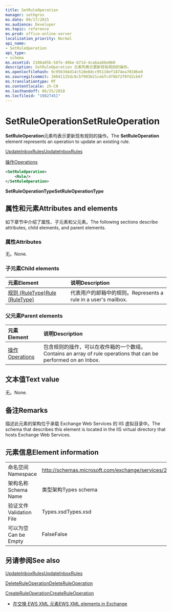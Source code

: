 ```yaml
---
title: SetRuleOperation
manager: sethgros
ms.date: 09/17/2015
ms.audience: Developer
ms.topic: reference
ms.prod: office-online-server
localization_priority: Normal
api_name:
- SetRuleOperation
api_type:
- schema
ms.assetid: 2106a85b-58fe-49be-b71d-4ca6aa66e060
description: SetRuleOperation 元素均表示更新现有规则的操作。
ms.openlocfilehash: 9c956394d14c510e8dcc95110ef1874ea7010be0
ms.sourcegitcommit: 34041125dc8c5f993b21cebfc4f8b72f0fd2cb6f
ms.translationtype: MT
ms.contentlocale: zh-CN
ms.lasthandoff: 06/25/2018
ms.locfileid: "19827451"
---
```

# <a name="setruleoperation"></a><span data-ttu-id="b77f8-103">SetRuleOperation</span><span class="sxs-lookup"><span data-stu-id="b77f8-103">SetRuleOperation</span></span>

<span data-ttu-id="b77f8-104">**SetRuleOperation**元素均表示更新现有规则的操作。</span><span class="sxs-lookup"><span data-stu-id="b77f8-104">The **SetRuleOperation** element represents an operation to update an existing rule.</span></span> 
  
[<span data-ttu-id="b77f8-105">UpdateInboxRules</span><span class="sxs-lookup"><span data-stu-id="b77f8-105">UpdateInboxRules</span></span>](updateinboxrules.md)
  
[<span data-ttu-id="b77f8-106">操作</span><span class="sxs-lookup"><span data-stu-id="b77f8-106">Operations</span></span>](operations.md)
  
```XML
<SetRuleOperation>
    <Rule/>
</SetRuleOperation>
```

 <span data-ttu-id="b77f8-107">**SetRuleOperationType**</span><span class="sxs-lookup"><span data-stu-id="b77f8-107">**SetRuleOperationType**</span></span>
## <a name="attributes-and-elements"></a><span data-ttu-id="b77f8-108">属性和元素</span><span class="sxs-lookup"><span data-stu-id="b77f8-108">Attributes and elements</span></span>

<span data-ttu-id="b77f8-109">如下章节中介绍了属性、子元素和父元素。</span><span class="sxs-lookup"><span data-stu-id="b77f8-109">The following sections describe attributes, child elements, and parent elements.</span></span>
  
### <a name="attributes"></a><span data-ttu-id="b77f8-110">属性</span><span class="sxs-lookup"><span data-stu-id="b77f8-110">Attributes</span></span>

<span data-ttu-id="b77f8-111">无。</span><span class="sxs-lookup"><span data-stu-id="b77f8-111">None.</span></span>
  
### <a name="child-elements"></a><span data-ttu-id="b77f8-112">子元素</span><span class="sxs-lookup"><span data-stu-id="b77f8-112">Child elements</span></span>

|<span data-ttu-id="b77f8-113">**元素**</span><span class="sxs-lookup"><span data-stu-id="b77f8-113">**Element**</span></span>|<span data-ttu-id="b77f8-114">**说明**</span><span class="sxs-lookup"><span data-stu-id="b77f8-114">**Description**</span></span>|
|:-----|:-----|
|[<span data-ttu-id="b77f8-115">规则 (RuleType)</span><span class="sxs-lookup"><span data-stu-id="b77f8-115">Rule (RuleType)</span></span>](rule-ruletype.md) <br/> |<span data-ttu-id="b77f8-116">代表用户的邮箱中的规则。</span><span class="sxs-lookup"><span data-stu-id="b77f8-116">Represents a rule in a user's mailbox.</span></span>  <br/> |
   
### <a name="parent-elements"></a><span data-ttu-id="b77f8-117">父元素</span><span class="sxs-lookup"><span data-stu-id="b77f8-117">Parent elements</span></span>

|<span data-ttu-id="b77f8-118">**元素**</span><span class="sxs-lookup"><span data-stu-id="b77f8-118">**Element**</span></span>|<span data-ttu-id="b77f8-119">**说明**</span><span class="sxs-lookup"><span data-stu-id="b77f8-119">**Description**</span></span>|
|:-----|:-----|
|[<span data-ttu-id="b77f8-120">操作</span><span class="sxs-lookup"><span data-stu-id="b77f8-120">Operations</span></span>](operations.md) <br/> |<span data-ttu-id="b77f8-121">包含规则的操作，可以在收件箱的一个数组。</span><span class="sxs-lookup"><span data-stu-id="b77f8-121">Contains an array of rule operations that can be performed on an Inbox.</span></span>  <br/> |
   
## <a name="text-value"></a><span data-ttu-id="b77f8-122">文本值</span><span class="sxs-lookup"><span data-stu-id="b77f8-122">Text value</span></span>

<span data-ttu-id="b77f8-123">无。</span><span class="sxs-lookup"><span data-stu-id="b77f8-123">None.</span></span>
  
## <a name="remarks"></a><span data-ttu-id="b77f8-124">备注</span><span class="sxs-lookup"><span data-stu-id="b77f8-124">Remarks</span></span>

<span data-ttu-id="b77f8-125">描述此元素的架构位于承载 Exchange Web Services 的 IIS 虚拟目录中。</span><span class="sxs-lookup"><span data-stu-id="b77f8-125">The schema that describes this element is located in the IIS virtual directory that hosts Exchange Web Services.</span></span>
  
## <a name="element-information"></a><span data-ttu-id="b77f8-126">元素信息</span><span class="sxs-lookup"><span data-stu-id="b77f8-126">Element information</span></span>

|||
|:-----|:-----|
|<span data-ttu-id="b77f8-127">命名空间</span><span class="sxs-lookup"><span data-stu-id="b77f8-127">Namespace</span></span>  <br/> |http://schemas.microsoft.com/exchange/services/2006/types  <br/> |
|<span data-ttu-id="b77f8-128">架构名称</span><span class="sxs-lookup"><span data-stu-id="b77f8-128">Schema Name</span></span>  <br/> |<span data-ttu-id="b77f8-129">类型架构</span><span class="sxs-lookup"><span data-stu-id="b77f8-129">Types schema</span></span>  <br/> |
|<span data-ttu-id="b77f8-130">验证文件</span><span class="sxs-lookup"><span data-stu-id="b77f8-130">Validation File</span></span>  <br/> |<span data-ttu-id="b77f8-131">Types.xsd</span><span class="sxs-lookup"><span data-stu-id="b77f8-131">Types.xsd</span></span>  <br/> |
|<span data-ttu-id="b77f8-132">可以为空</span><span class="sxs-lookup"><span data-stu-id="b77f8-132">Can be Empty</span></span>  <br/> |<span data-ttu-id="b77f8-133">False</span><span class="sxs-lookup"><span data-stu-id="b77f8-133">False</span></span>  <br/> |
   
## <a name="see-also"></a><span data-ttu-id="b77f8-134">另请参阅</span><span class="sxs-lookup"><span data-stu-id="b77f8-134">See also</span></span>



[<span data-ttu-id="b77f8-135">UpdateInboxRules</span><span class="sxs-lookup"><span data-stu-id="b77f8-135">UpdateInboxRules</span></span>](updateinboxrules.md)
  
[<span data-ttu-id="b77f8-136">DeleteRuleOperation</span><span class="sxs-lookup"><span data-stu-id="b77f8-136">DeleteRuleOperation</span></span>](deleteruleoperation.md)
  
[<span data-ttu-id="b77f8-137">CreateRuleOperation</span><span class="sxs-lookup"><span data-stu-id="b77f8-137">CreateRuleOperation</span></span>](createruleoperation.md)


- [<span data-ttu-id="b77f8-138">在交换 EWS XML 元素</span><span class="sxs-lookup"><span data-stu-id="b77f8-138">EWS XML elements in Exchange</span></span>](ews-xml-elements-in-exchange.md)

